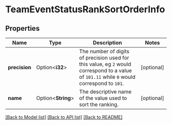 # TeamEventStatusRankSortOrderInfo

## Properties

Name | Type | Description | Notes
------------ | ------------- | ------------- | -------------
**precision** | Option<**i32**> | The number of digits of precision used for this value, eg `2` would correspond to a value of `101.11` while `0` would correspond to `101`. | [optional]
**name** | Option<**String**> | The descriptive name of the value used to sort the ranking. | [optional]

[[Back to Model list]](../README.md#documentation-for-models) [[Back to API list]](../README.md#documentation-for-api-endpoints) [[Back to README]](../README.md)


